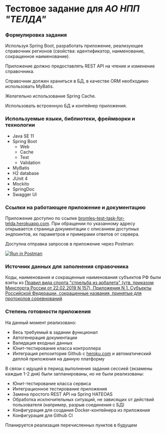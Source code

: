 # Тестовое задание для _АО НПП "ТЕЛДА"_

### Формулировка задания

Используя Spring Boot, разработать приложение, реализующее справочник регионов 
(свойства: идентификатор, наименование, сокращенное наименование). 

Приложение должно предоставлять REST API на чтение и изменение справочника.

Справочник должен храниться в БД, в качестве ORM необходимо использовать MyBatis.

Желательно использование Spring Cache.

Использовать встроенную БД и контейнер приложения.

### Используемые языки, библиотеки, фреймворки и технологии

*   Java SE 11
*   Spring Boot
    * Web
    * Cache
    * Test
    * Validation
*   MyBatis
*   H2 database
*   JUnit 4
*   Mockito
*   SpringDoc
*   Swagger UI

### Ссылки на работающее приложение и документацию

Приложение доступно по ссылке [bromles-test-task-for-telda.herokuapp.com](https://bromles-test-task-for-telda.herokuapp.com).
При обращении по указанному адресу открывается страница документации с описанием доступных эндпоинтов, их параметров и примерами ответов от сервера.

Доступна отправка запросов в приложение через Postman:

[![Run in Postman](https://run.pstmn.io/button.svg)](https://app.getpostman.com/run-collection/b96669d3587306dfd6fd)

### Источник данных для заполнения справочника

Коды, наименования и сокращенные наименования субъектов РФ были взяты из [Правил вида спорта "стрельба из арбалета" (утв. приказом Минспорта России от 22.02.2019 N 157),
Приложения N 1. Субъекты Российской Федерации, сокращенные названия, принятые для протоколов соревнований](https://sudact.ru/law/pravila-vida-sporta-strelba-iz-arbaleta-utv/prilozhenie-n-1/)

### Степень готовности приложения

На данный момент реализовано:
*   Весь требуемый в задании функционал
*   Автогенерация документации
*   Валидация входных данных 
*   Юнит-тестирование класса контроллера
*   Интеграция репозитория Github с [heroku.com](https://heroku.com) и автоматический деплой приложения на данную платформу

В связи с идущей в период выполнения задания сессией (экзамены каждые 1-2 дня) были запланированы, но не были реализованы:

*   Юнит-тестирование класса сервиса
*   Интеграционное тестирование приложения
*   Замена простого REST API на Spring HATEOAS
*   Обработка исключительных ситуаций, не зависящих от действий пользователя (например, разрыв соединения с БД)
*   Конфигурация для создания Docker-контейнера из приложения
*   Конфигурация для Github CI

Планируется реализация перечисленных пунктов в будущем
